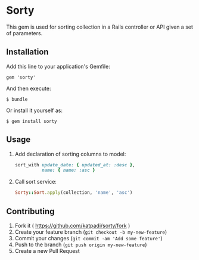 # Sorty

This gem is used for sorting collection in a Rails controller or API given a set of parameters.

## Installation

Add this line to your application's Gemfile:

    gem 'sorty'

And then execute:

    $ bundle

Or install it yourself as:

    $ gem install sorty

## Usage

1. Add declaration of sorting columns to model:

    ```ruby
    sort_with update_date: { updated_at: :desc },
              name: { name: :asc }
    ```

2. Call sort service:

    ```ruby
    Sorty::Sort.apply(collection, 'name', 'asc')
    ```

## Contributing

1. Fork it ( https://github.com/katpadi/sorty/fork )
2. Create your feature branch (`git checkout -b my-new-feature`)
3. Commit your changes (`git commit -am 'Add some feature'`)
4. Push to the branch (`git push origin my-new-feature`)
5. Create a new Pull Request
